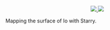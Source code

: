 <p align="center">
  <a href="https://dev.azure.com/fbartolic/volcano/_build">
    <img src="https://dev.azure.com/fbartolic/volcano/_apis/build/status/fbartolic.volcano?branchName=master"/>
  </a>
  <a href="https://github.com/fbartolic/volcano/raw/master-pdf/tex/ms.pdf">
    <img src="https://img.shields.io/badge/read-the_paper-blue.svg?style=flat"/>
  </a>
</p>

Mapping the surface of Io with Starry.
